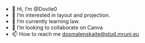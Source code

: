 - 👋 Hi, I’m @Dovile0
- 👀 I’m interested in layout and projection.
- 🌱 I’m currently learning law.
- 💞️ I’m looking to collaborate on Canva
- 📫 How to reach me dosmalenskaite@stud.mruni.eu

<!---
Dovile0/Dovile0 is a ✨ special ✨ repository because its `README.md` (this file) appears on your GitHub profile.
You can click the Preview link to take a look at your changes.
--->

